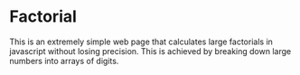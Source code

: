 # Factorial
This is an extremely simple web page that calculates large factorials in javascript without losing precision. This is achieved by breaking down large numbers into arrays of digits.
